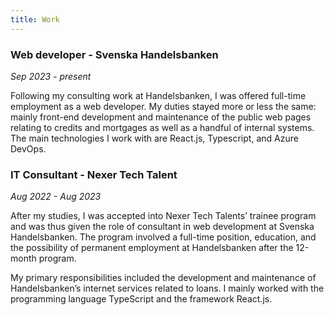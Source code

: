 ```yaml
---
title: Work
---
```


### Web developer - Svenska Handelsbanken

_Sep 2023 - present_

Following my consulting work at Handelsbanken, I was offered full-time employment as a web developer. My duties stayed more or less the same: mainly front-end development and maintenance of the public web pages relating to credits and mortgages as well as a handful of internal systems. The main technologies I work with are React.js, Typescript, and Azure DevOps.

### IT Consultant - Nexer Tech Talent

_Aug 2022 - Aug 2023_

After my studies, I was accepted into Nexer Tech Talents’ trainee program and was thus given the role of consultant in web development at Svenska Handelsbanken. The program involved a full-time position, education, and the possibility of permanent employment at Handelsbanken after the 12-month program.

My primary responsibilities included the development and maintenance of Handelsbanken’s internet services related to loans. I mainly worked with the programming language TypeScript and the framework React.js.
